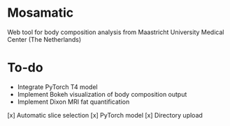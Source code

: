 # Mosamatic
Web tool for body composition analysis from Maastricht University Medical Center (The Netherlands)


# To-do
- Integrate PyTorch T4 model
- Implement Bokeh visualization of body composition output
- Implement Dixon MRI fat quantification

[x] Automatic slice selection
[x] PyTorch model
[x] Directory upload